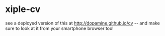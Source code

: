 xiple-cv
========
see a deployed version of this at http://dopamine.github.io/cv
-- and make sure to look at it from your smartphone browser too!
